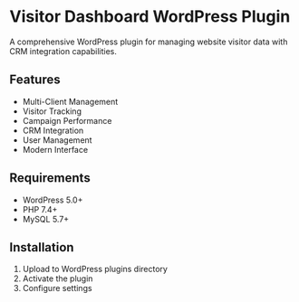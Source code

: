 ﻿# Visitor Dashboard WordPress Plugin

A comprehensive WordPress plugin for managing website visitor data with CRM integration capabilities.

## Features
- Multi-Client Management
- Visitor Tracking  
- Campaign Performance
- CRM Integration
- User Management
- Modern Interface

## Requirements
- WordPress 5.0+
- PHP 7.4+
- MySQL 5.7+

## Installation
1. Upload to WordPress plugins directory
2. Activate the plugin
3. Configure settings
